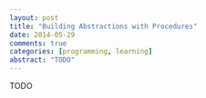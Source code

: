 ```yaml
---
layout: post
title: "Building Abstractions with Procedures"
date: 2014-05-29
comments: true
categories: [programming, learning]
abstract: "TODO"
---
```


TODO
